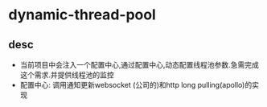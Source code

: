 # dynamic-thread-pool
## desc


+ 当前项目中会注入一个配置中心,通过配置中心,动态配置线程池参数.急需完成这个需求.并提供线程池的监控
+ 配置中心: 调用通知更新websocket (公司的)和http long pulling(apollo)的实现






